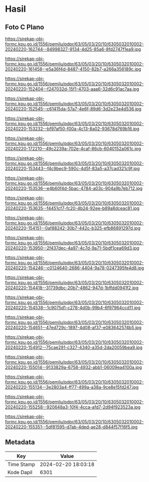 # Hasil

## Foto C Plano

https://sirekap-obj-formc.kpu.go.id/1556/pemilu/pdpr/63/05/03/20/10/6305032010002-20240220-162744--84998327-9134-4d25-85a6-8fd2747f1ea9.jpg

https://sirekap-obj-formc.kpu.go.id/1556/pemilu/pdpr/63/05/03/20/10/6305032010002-20240220-161458--e5a36f4d-8487-4150-82b7-a266a356189c.jpg

https://sirekap-obj-formc.kpu.go.id/1556/pemilu/pdpr/63/05/03/20/10/6305032010002-20240220-152404--f247032d-15f1-4703-aaa6-32d6c91ac7aa.jpg

https://sirekap-obj-formc.kpu.go.id/1556/pemilu/pdpr/63/05/03/20/10/6305032010002-20240220-152545--c61415da-57a7-4e6f-89d6-3d2e23e4d536.jpg

https://sirekap-obj-formc.kpu.go.id/1556/pemilu/pdpr/63/05/03/20/10/6305032010002-20240220-153232--bf97af50-f00a-4c13-8a02-93678d769b16.jpg

https://sirekap-obj-formc.kpu.go.id/1556/pemilu/pdpr/63/05/03/20/10/6305032010002-20240220-172210--49c2239a-702e-4caf-86cb-6040152a061c.jpg

https://sirekap-obj-formc.kpu.go.id/1556/pemilu/pdpr/63/05/03/20/10/6305032010002-20240220-153443--f4c9bec9-590c-4d5f-83a5-a37cad321c9f.jpg

https://sirekap-obj-formc.kpu.go.id/1556/pemilu/pdpr/63/05/03/20/10/6305032010002-20240220-153536--e4b60f4d-5bac-4784-a03c-904a9b7eb712.jpg

https://sirekap-obj-formc.kpu.go.id/1556/pemilu/pdpr/63/05/03/20/10/6305032010002-20240220-153635--f4451cf7-fc20-4b24-92ee-b89a8dceac81.jpg

https://sirekap-obj-formc.kpu.go.id/1556/pemilu/pdpr/63/05/03/20/10/6305032010002-20240220-154151--0af88242-30b7-442c-b325-efb86891297d.jpg

https://sirekap-obj-formc.kpu.go.id/1556/pemilu/pdpr/63/05/03/20/10/6305032010002-20240220-153950--2f437dec-4a97-4c7d-9a71-5bdf1cea69d3.jpg

https://sirekap-obj-formc.kpu.go.id/1556/pemilu/pdpr/63/05/03/20/10/6305032010002-20240220-154246--c0124640-2686-4404-9a78-0247395fe4d8.jpg

https://sirekap-obj-formc.kpu.go.id/1556/pemilu/pdpr/63/05/03/20/10/6305032010002-20240220-154418--31739dbc-20b7-4862-947d-1bffdd0941f2.jpg

https://sirekap-obj-formc.kpu.go.id/1556/pemilu/pdpr/63/05/03/20/10/6305032010002-20240220-154538--1c9075d1-c278-4d0b-99b4-6f97964ccd11.jpg

https://sirekap-obj-formc.kpu.go.id/1556/pemilu/pdpr/63/05/03/20/10/6305032010002-20240220-154651--47ed729c-1897-4d08-af37-e083642574b5.jpg

https://sirekap-obj-formc.kpu.go.id/1556/pemilu/pdpr/63/05/03/20/10/6305032010002-20240220-154912--75cae291-c327-4340-a35d-2da20059bea9.jpg

https://sirekap-obj-formc.kpu.go.id/1556/pemilu/pdpr/63/05/03/20/10/6305032010002-20240220-155014--9133829a-6758-4932-abb1-06009ea4100a.jpg

https://sirekap-obj-formc.kpu.go.id/1556/pemilu/pdpr/63/05/03/20/10/6305032010002-20240220-155134--3e2803a4-ff77-499a-a38a-9ce8e15fd247.jpg

https://sirekap-obj-formc.kpu.go.id/1556/pemilu/pdpr/63/05/03/20/10/6305032010002-20240220-155258--920648a3-10f4-4cca-afd7-2d94f923523a.jpg

https://sirekap-obj-formc.kpu.go.id/1556/pemilu/pdpr/63/05/03/20/10/6305032010002-20240220-155351--5df81595-d7ab-4ded-ae28-d844f57f16f5.jpg


## Metadata

| Key        | Value               |
| ---------- | ------------------- |
| Time Stamp | 2024-02-20 18:03:18 |
| Kode Dapil | 6301                |



